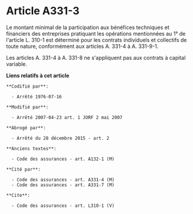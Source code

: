 # Article A331-3

Le montant minimal de la participation aux bénéfices techniques et financiers des entreprises pratiquant les opérations
mentionnées au 1° de l'article L. 310-1 est déterminé pour les contrats individuels et collectifs de toute nature,
conformément aux articles A. 331-4 à A. 331-9-1.

Les articles A. 331-4 à A. 331-8 ne s'appliquent pas aux contrats à capital variable.

**Liens relatifs à cet article**

	**Codifié par**:

	  - Arrêté 1976-07-16

	**Modifié par**:

	  - Arrêté 2007-04-23 art. 1 JORF 2 mai 2007

	**Abrogé par**:

	  - Arrêté du 28 décembre 2015 - art. 2

	**Anciens textes**:

	  - Code des assurances - art. A132-1 (M)

	**Cité par**:

	  - Code des assurances - art. A331-4 (M)
	  - Code des assurances - art. A331-7 (M)

	**Cite**:

	  - Code des assurances - art. L310-1 (V)
